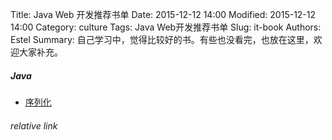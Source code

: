 Title: Java Web 开发推荐书单
Date: 2015-12-12 14:00
Modified: 2015-12-12 14:00
Category: culture
Tags: Java Web开发推荐书单
Slug: it-book 
Authors: Estel
Summary: 自己学习中，觉得比较好的书。有些也没看完，也放在这里，欢迎大家补充。

##### Java
- [序列化](https://libereco-kv.oss-cn-hangzhou.aliyuncs.com/libereco-kv2015-08-20-17-00-00-0001)


###### relative link
